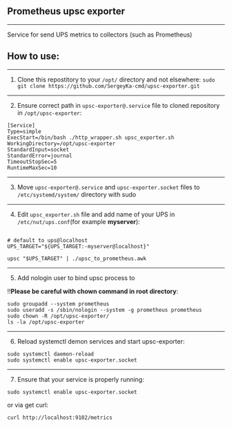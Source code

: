 ## Prometheus upsc exporter
------------
Service for send UPS metrics to collectors (such as Prometheus)

## How to use:
------------
1. Clone this repostitory to your ```/opt/``` directory and not elsewhere:
```sudo git clone https://github.com/SergeyKa-cmd/upsc-exporter.git```

-----------
2. Ensure correct path in ```upsc-exporter@.service``` file to cloned repository in ```/opt/upsc-exporter```:
```
[Service]
Type=simple
ExecStart=/bin/bash ./http_wrapper.sh upsc_exporter.sh
WorkingDirectory=/opt/upsc-exporter
StandardInput=socket
StandardError=journal
TimeoutStopSec=5
RuntimeMaxSec=10
```
-----------
3. Move ```upsc-exporter@.service``` and ```upsc-exporter.socket``` files to ```/etc/systemd/system/``` directory with sudo

-----------
4. Edit ```upsc_exporter.sh``` file and add name of your UPS in ```/etc/nut/ups.conf```(for example **myserver**):
```#!/bin/bash

# default to ups@localhost
UPS_TARGET="${UPS_TARGET:-myserver@localhost}"

upsc "$UPS_TARGET" | ./upsc_to_prometheus.awk
```
-----------
5. Add nologin user to bind upsc process to 

!!**Please be careful with chown command in root directory**:
```
sudo groupadd --system prometheus
sudo useradd -s /sbin/nologin --system -g prometheus prometheus
sudo chown -R /opt/upsc-exporter/
ls -la /opt/upsc-exporter
``` 
-----------
6. Reload systemctl demon services and start upsc-exporter:
```
sudo systemctl daemon-reload
sudo systemctl enable upsc-exporter.socket
``` 
-----------
7. Ensure that your service is properly running:

```
sudo systemctl enable upsc-exporter.socket
```
or via get curl:
```
curl http://localhost:9102/metrics
```
